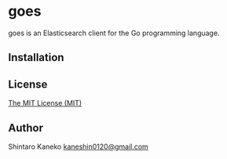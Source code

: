 # goes

goes is an Elasticsearch client for the Go programming language.

## Installation

## License

[The MIT License (MIT)](http://kaneshin.mit-license.org/)

## Author

Shintaro Kaneko <kaneshin0120@gmail.com>
